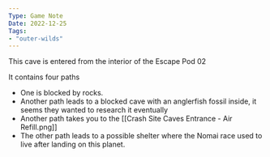 ```yaml
---
Type: Game Note
Date: 2022-12-25
Tags:
- "outer-wilds"
---
```

This cave is entered from the interior of the Escape Pod 02

It contains four paths
- One is blocked by rocks.
- Another path leads to a blocked cave with an anglerfish fossil inside, it seems they wanted to research it eventually
- Another path takes you to the [[Crash Site Caves Entrance - Air Refill.png]] 
- The other path leads to a possible shelter where the Nomai race used to live after landing on this planet.